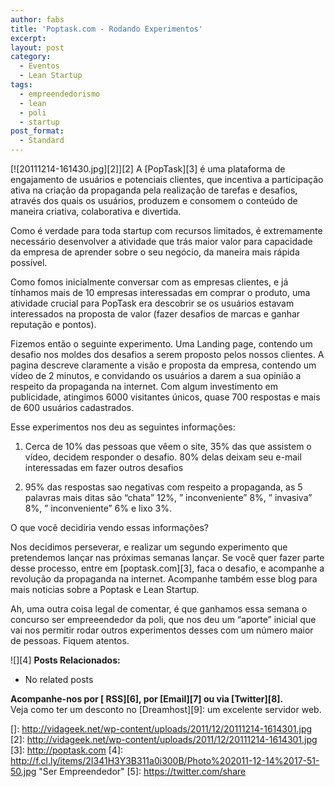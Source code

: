 ```yaml
---
author: fabs
title: 'Poptask.com - Rodando Experimentos'
excerpt:
layout: post
category:
  - Eventos
  - Lean Startup
tags:
  - empreendedorismo
  - lean
  - poli
  - startup
post_format:
  - Standard
---
```

[![20111214-161430.jpg][2]][2] A [PopTask][3] é uma plataforma de engajamento de usuários e potenciais clientes, que incentiva a participação ativa na criação da propaganda pela realização de tarefas e desafios, através dos quais os usuários, produzem e consomem o conteúdo de maneira criativa, colaborativa e divertida. 

Como é verdade para toda startup com recursos limitados, é extremamente necessário desenvolver a atividade que trás maior valor para capacidade da empresa de aprender sobre o seu negócio, da maneira mais rápida possível.

Como fomos inicialmente conversar com as empresas clientes, e já tínhamos mais de 10 empresas interessadas em comprar o produto, uma atividade crucial para PopTask era descobrir se os usuários estavam interessados na proposta de valor (fazer desafios de marcas e ganhar reputação e pontos).

Fizemos então o seguinte experimento. Uma Landing page, contendo um desafio nos moldes dos desafios a serem proposto pelos nossos clientes. A pagina descreve claramente a visão e proposta da empresa, contendo um vídeo de 2 minutos, e convidando os usuários a darem a sua opinião a respeito da propaganda na internet. Com algum investimento em publicidade, atingimos 6000 visitantes únicos, quase 700 respostas e mais de 600 usuários cadastrados. 

Esse experimentos nos deu as seguintes informações:

1) Cerca de 10% das pessoas que vêem o site, 35% das que assistem o vídeo, decidem responder o desafio. 80% delas deixam seu e-mail interessadas em fazer outros desafios

2) 95% das respostas sao negativas com respeito a propaganda, as 5 palavras mais ditas são “chata” 12%, ” inconveniente” 8%, ” invasiva” 8%, ” inconveniente” 6% e lixo 3%. 

O que você decidiria vendo essas informações?

Nos decidimos perseverar, e realizar um segundo experimento que pretendemos lançar nas próximas semanas lançar. Se você quer fazer parte desse processo, entre em [poptask.com][3], faca o desafio, e acompanhe a revolução da propaganda na internet. Acompanhe também esse blog para mais noticias sobre a Poptask e Lean Startup.

Ah, uma outra coisa legal de comentar, é que ganhamos essa semana o concurso ser empreeendedor da poli, que nos deu um “aporte” inicial que vai nos permitir rodar outros experimentos desses com um número maior de pessoas. Fiquem atentos.

![][4] 
**Posts Relacionados:** 
*   No related posts









**Acompanhe-nos por [ RSS][6], por [Email][7] ou via [Twitter][8].**  
Veja como ter um desconto no [Dreamhost][9]: um excelente servidor web.

 []: http://vidageek.net/wp-content/uploads/2011/12/20111214-1614301.jpg
 [2]: http://vidageek.net/wp-content/uploads/2011/12/20111214-1614301.jpg
 [3]: http://poptask.com
 [4]: http://f.cl.ly/items/2I341H3Y3B311a0i300B/Photo%202011-12-14%2017-51-50.jpg "Ser Empreendedor"
 [5]: https://twitter.com/share




